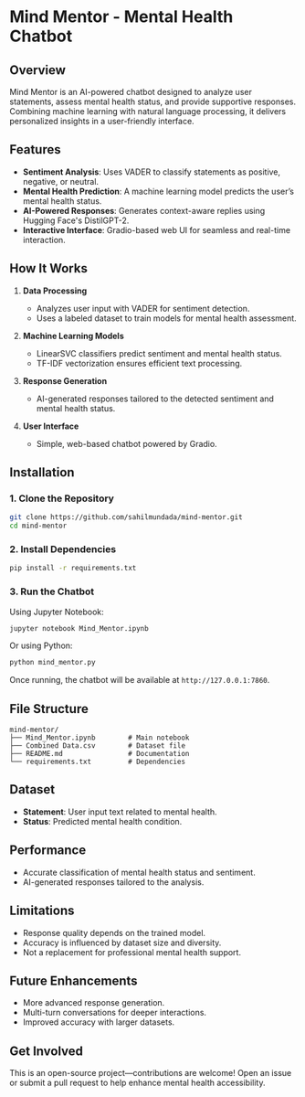 # Mind Mentor - Mental Health Chatbot  

## Overview  

Mind Mentor is an AI-powered chatbot designed to analyze user statements, assess mental health status, and provide supportive responses. Combining machine learning with natural language processing, it delivers personalized insights in a user-friendly interface.  

## Features  

- **Sentiment Analysis**: Uses VADER to classify statements as positive, negative, or neutral.  
- **Mental Health Prediction**: A machine learning model predicts the user’s mental health status.  
- **AI-Powered Responses**: Generates context-aware replies using Hugging Face's DistilGPT-2.  
- **Interactive Interface**: Gradio-based web UI for seamless and real-time interaction.  

## How It Works  

1. **Data Processing**  
   - Analyzes user input with VADER for sentiment detection.  
   - Uses a labeled dataset to train models for mental health assessment.  

2. **Machine Learning Models**  
   - LinearSVC classifiers predict sentiment and mental health status.  
   - TF-IDF vectorization ensures efficient text processing.  

3. **Response Generation**  
   - AI-generated responses tailored to the detected sentiment and mental health status.  

4. **User Interface**  
   - Simple, web-based chatbot powered by Gradio.  

## Installation  

### 1. Clone the Repository  
```bash
git clone https://github.com/sahilmundada/mind-mentor.git
cd mind-mentor
```  

### 2. Install Dependencies  
```bash
pip install -r requirements.txt
```  

### 3. Run the Chatbot  
Using Jupyter Notebook:  
```bash
jupyter notebook Mind_Mentor.ipynb
```  
Or using Python:  
```bash
python mind_mentor.py
```  

Once running, the chatbot will be available at `http://127.0.0.1:7860`.  

## File Structure  

```
mind-mentor/
├── Mind_Mentor.ipynb        # Main notebook  
├── Combined Data.csv        # Dataset file  
├── README.md                # Documentation  
└── requirements.txt         # Dependencies  
```

## Dataset  

- **Statement**: User input text related to mental health.  
- **Status**: Predicted mental health condition.  

## Performance  

- Accurate classification of mental health status and sentiment.  
- AI-generated responses tailored to the analysis.  

## Limitations  

- Response quality depends on the trained model.  
- Accuracy is influenced by dataset size and diversity.  
- Not a replacement for professional mental health support.  

## Future Enhancements  

- More advanced response generation.  
- Multi-turn conversations for deeper interactions.  
- Improved accuracy with larger datasets.  

## Get Involved  

This is an open-source project—contributions are welcome! Open an issue or submit a pull request to help enhance mental health accessibility.  
